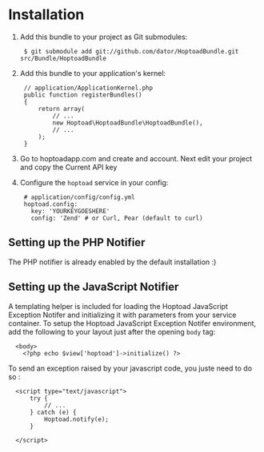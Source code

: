 Installation
============

  1. Add this bundle to your project as Git submodules:

          $ git submodule add git://github.com/dator/HoptoadBundle.git src/Bundle/HoptoadBundle

  2. Add this bundle to your application's kernel:

          // application/ApplicationKernel.php
          public function registerBundles()
          {
              return array(
                  // ...
                  new Hoptoad\HoptoadBundle\HoptoadBundle(),
                  // ...
              );
          }

  3. Go to hoptoadapp.com and create and account. Next edit your project and copy the Current API key
  
  4. Configure the `hoptoad` service in your config:

          # application/config/config.yml
          hoptoad.config:
            key: 'YOURKEYGOESHERE'
            config: 'Zend' # or Curl, Pear (default to curl)

Setting up the PHP Notifier
---------------------------

The PHP notifier is already enabled by the default installation :)

Setting up the JavaScript Notifier
----------------------------------

A templating helper is included for loading the Hoptoad JavaScript Exception Notifer and
initializing it with parameters from your service container. To setup the
Hoptoad JavaScript Exception Notifer environment, add the following to your layout just after
the opening `body` tag:

      <body>
        <?php echo $view['hoptoad']->initialize() ?>

To send an exception raised by your javascript code, you juste need to do so :

      <script type="text/javascript">
          try {
              // ... 
          } catch (e) {
              Hoptoad.notify(e);
          }

      </script>
      
